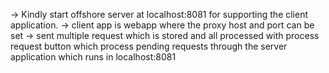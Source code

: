 ->   Kindly start offshore server at localhost:8081 for supporting the client application.
->   client app is webapp where the proxy host and port can be set 
->   sent multiple request which is stored and all processed with process request button which process pending requests through the server application which runs in localhost:8081
